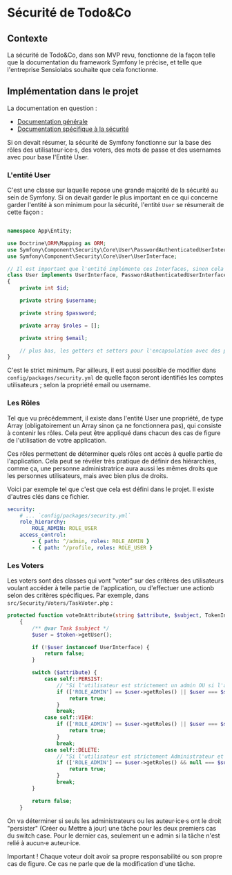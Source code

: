 # Sécurité de Todo&Co

## Contexte
La sécurité de Todo&Co, dans son MVP revu, fonctionne de la façon telle que la documentation du framework Symfony le précise, et telle que l'entreprise Sensiolabs souhaite que cela fonctionne.

## Implémentation dans le projet

La documentation en question :
- [Documentation générale](https://symfony.com/doc/5.4/index.html)
- [Documentation spécifique à la sécurité](https://symfony.com/doc/5.4/security.html#access-control-authorization)

Si on devait résumer, la sécurité de Symfony fonctionne sur la base des rôles des utilisateur·ice·s, des voters, des mots de passe et des usernames avec pour base l'Entité User.

### L'entité User
C'est une classe sur laquelle repose une grande majorité de la sécurité au sein de Symfony. Si on devait garder le plus important en ce qui concerne garder l'entité à son minimum pour la sécurité, l'entité `User` se résumerait de cette façon :

```php

namespace App\Entity;

use Doctrine\ORM\Mapping as ORM;
use Symfony\Component\Security\Core\User\PasswordAuthenticatedUserInterface;
use Symfony\Component\Security\Core\User\UserInterface;

// Il est important que l'entité implémente ces Interfaces, sinon cela ne fonctionnera pas.
class User implements UserInterface, PasswordAuthenticatedUserInterface
{
    private int $id;

    private string $username;

    private string $password;

    private array $roles = [];

    private string $email;

    // plus bas, les getters et setters pour l'encapsulation avec des propriétés privées.
}
```

C'est le strict minimum. Par ailleurs, il est aussi possible de modifier dans `config/packages/security.yml` de quelle façon seront identifiés les comptes utilisateurs ; selon la propriété email ou username.

### Les Rôles

Tel que vu précédemment, il existe dans l'entité User une propriété, de type Array (obligatoirement un Array sinon ça ne fonctionnera pas), qui consiste à contenir les rôles. Cela peut être appliqué dans chacun des cas de figure de l'utilisation de votre application.

Ces rôles permettent de déterminer quels rôles ont accès à quelle partie de l'application. Cela peut se révéler très pratique de définir des hiérarchies, comme ça, une personne administratrice aura aussi les mêmes droits que les personnes utilisateurs, mais avec bien plus de droits.

Voici par exemple tel que c'est que cela est défini dans le projet. Il existe d'autres clés dans ce fichier.
```yml
security:
    # ... `config/packages/security.yml`
    role_hierarchy:
        ROLE_ADMIN: ROLE_USER
    access_control:
        - { path: ^/admin, roles: ROLE_ADMIN }
        - { path: ^/profile, roles: ROLE_USER }
```

### Les Voters

Les voters sont des classes qui vont "voter" sur des critères des utilisateurs voulant accéder à telle partie de l'application, ou d'effectuer une actionb selon des critères spécifiques. Par exemple, dans `src/Security/Voters/TaskVoter.php` :

```php
protected function voteOnAttribute(string $attribute, $subject, TokenInterface $token): bool
    {
        /** @var Task $subject */
        $user = $token->getUser();

        if (!$user instanceof UserInterface) {
            return false;
        }

        switch ($attribute) {
            case self::PERSIST:
                // "Si l'utilisateur est strictement un admin OU si l'auteur de la tâche est bien celui qui est connecté"
                if (['ROLE_ADMIN'] == $user->getRoles() || $user === $subject->getUser()) {
                    return true;
                }
                break;
            case self::VIEW:
                if (['ROLE_ADMIN'] == $user->getRoles() || $user === $subject->getUser()) {
                    return true;
                }
                break;
            case self::DELETE:
                // "Si l'utilisateur est strictement Administrateur et qu'il n'y a pas d'utilisateur"
                if (['ROLE_ADMIN'] == $user->getRoles() && null === $subject->getUser()) {
                    return true;
                }
                break;
        }

        return false;
    }
```

On va déterminer si seuls les administrateurs ou les auteur·ice·s ont le droit "persister" (Créer ou Mettre à jour) une tâche pour les deux premiers cas du switch case. Pour le dernier cas, seulement un·e admin si la tâche n'est relié à aucun·e auteur·ice.

Important ! Chaque voteur doit avoir sa propre responsabilité ou son propre cas de figure. Ce cas ne parle que de la modification d'une tâche.